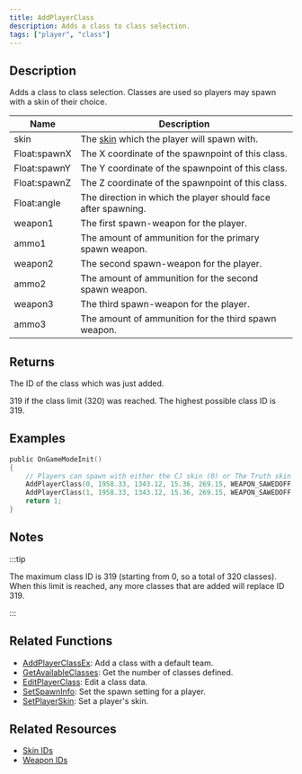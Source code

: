 ```yaml
---
title: AddPlayerClass
description: Adds a class to class selection.
tags: ["player", "class"]
---
```


## Description

Adds a class to class selection. Classes are used so players may spawn with a skin of their choice.

| Name         | Description                                                      |
|--------------|------------------------------------------------------------------|
| skin         | The [skin](../resources/skins) which the player will spawn with. |
| Float:spawnX | The X coordinate of the spawnpoint of this class.                |
| Float:spawnY | The Y coordinate of the spawnpoint of this class.                |
| Float:spawnZ | The Z coordinate of the spawnpoint of this class.                |
| Float:angle  | The direction in which the player should face after spawning.    |
| weapon1      | The first spawn-weapon for the player.                           |
| ammo1        | The amount of ammunition for the primary spawn weapon.           |
| weapon2      | The second spawn-weapon for the player.                          |
| ammo2        | The amount of ammunition for the second spawn weapon.            |
| weapon3      | The third spawn-weapon for the player.                           |
| ammo3        | The amount of ammunition for the third spawn weapon.             |

## Returns

The ID of the class which was just added.

319 if the class limit (320) was reached. The highest possible class ID is 319.

## Examples

```c
public OnGameModeInit()
{
    // Players can spawn with either the CJ skin (0) or The Truth skin (1).
    AddPlayerClass(0, 1958.33, 1343.12, 15.36, 269.15, WEAPON_SAWEDOFF, 36, WEAPON_UZI, 150, WEAPON_BRASSKNUCKLE, 1); // CJ
    AddPlayerClass(1, 1958.33, 1343.12, 15.36, 269.15, WEAPON_SAWEDOFF, 36, WEAPON_UZI, 150, WEAPON_BRASSKNUCKLE, 1); // The Truth
    return 1;
}
```

## Notes

:::tip

The maximum class ID is 319 (starting from 0, so a total of 320 classes). When this limit is reached, any more classes that are added will replace ID 319.

:::

## Related Functions

- [AddPlayerClassEx](AddPlayerClassEx): Add a class with a default team.
- [GetAvailableClasses](GetAvailableClasses): Get the number of classes defined.
- [EditPlayerClass](EditPlayerClass): Edit a class data.
- [SetSpawnInfo](SetSpawnInfo): Set the spawn setting for a player.
- [SetPlayerSkin](SetPlayerSkin): Set a player's skin.

## Related Resources

- [Skin IDs](../resources/skins)
- [Weapon IDs](../resources/weaponids)
